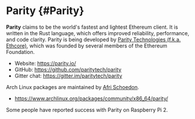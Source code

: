 Parity {#Parity}
======

**Parity** claims to be the world\'s fastest and lightest Ethereum
client. It is written in the Rust language, which offers improved
reliability, performance, and code clarity. Parity is being developed by
[Parity Technologies (f.k.a. Ethcore)](https://paritytech.io/), which
was founded by several members of the Ethereum Foundation.

-   Website: <https://parity.io/>
-   GitHub: <https://github.com/paritytech/parity>
-   Gitter chat: <https://gitter.im/paritytech/parity>

Arch Linux packages are maintained by [Afri
Schoedon](https://github.com/5chdn).

-   <https://www.archlinux.org/packages/community/x86_64/parity/>

Some people have reported success with Parity on Raspberry Pi 2.
